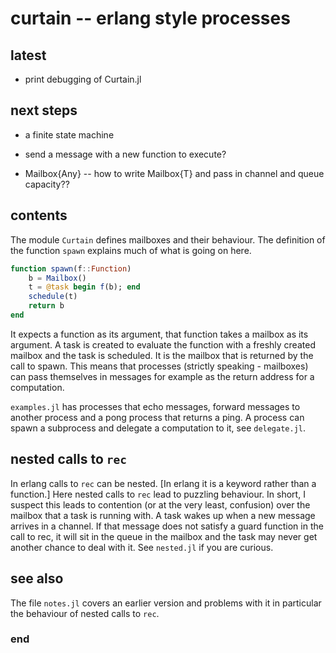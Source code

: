 # curtain -- erlang style processes

## latest

 - print debugging of Curtain.jl

## next steps

 - a finite state machine
 - send a message with a new function to execute?

 - Mailbox{Any} -- how to write Mailbox{T} and pass in channel and queue capacity??

## contents

The module `Curtain` defines mailboxes and their behaviour. The definition of the function `spawn` explains much of what is going on here. 

```julia
function spawn(f::Function)
    b = Mailbox()
    t = @task begin f(b); end
    schedule(t)
    return b
end
```

It expects a function as its argument, that function takes a mailbox as its argument. A task is created to evaluate the function with a freshly created mailbox and the task is scheduled. It is the mailbox that is returned by the call to spawn. This means that processes (strictly speaking - mailboxes) can pass themselves in messages for example as the return address for a computation.

`examples.jl` has processes that echo messages, forward messages to another process and a pong process that returns a ping. A process can spawn a subprocess and delegate a computation to it, see `delegate.jl`.

## nested calls to `rec`

In erlang calls to `rec` can be nested. [In erlang it is a keyword rather than a function.] Here nested calls to `rec` lead to puzzling behaviour. In short, I suspect this leads to contention (or at the very least, confusion) over the mailbox that a task is running with. A task wakes up when a new message arrives in a channel. If that message does not satisfy a guard function in the call to rec, it will sit in the queue in the mailbox and the task may never get another chance to deal with it. See `nested.jl` if you are curious.

## see also

The file `notes.jl` covers an earlier version and problems with it in particular the behaviour of nested calls to `rec`.


### end
